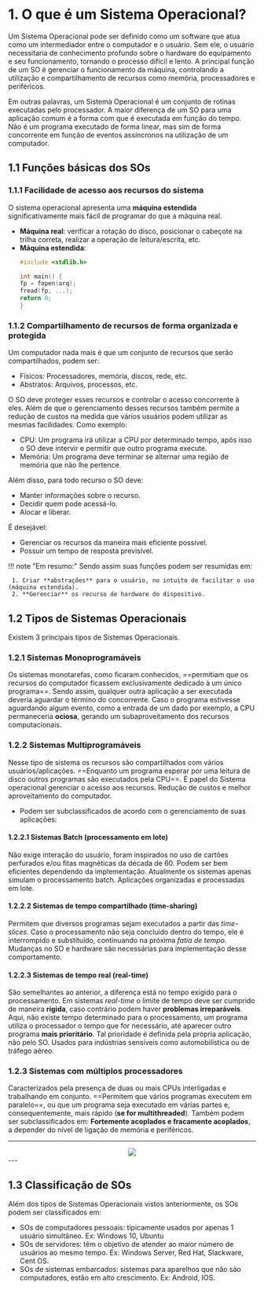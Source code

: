 # 1. O que é um Sistema Operacional?

Um Sistema Operacional pode ser definido como um software que atua como um intermediador entre o computador e o usuário. Sem ele, o usuário necessitaria de conhecimento profundo sobre o hardware do equipamento e seu funcionamento, tornando o processo difícil e lento. A principal função de um SO é gerenciar o funcionamento da máquina, controlando a utilização e compartilhamento de recursos como memória, processadores e periféricos. 

Em outras palavras, um Sistema Operacional é um conjunto de rotinas executadas pelo processador. A maior diferença de um SO para uma aplicação comum é a forma com que é executada em função do tempo. Não é um programa executado de forma linear, mas sim de forma concorrente em função de eventos assíncronos na utilização de um computador. 

## 1.1 Funções básicas dos SOs

### 1.1.1 Facilidade de acesso aos recursos do sistema

O sistema operacional apresenta uma **máquina estendida** significativamente mais fácil de programar do que a máquina real.

- **Máquina real**: verificar a rotação do disco, posicionar o cabeçote na trilha correta, realizar a operação de leitura/escrita, etc.
- **Máquina estendida**:    
    ```C
    #include <stdlib.h>

    int main() {
    fp = fopen(arq);
    fread(fp, ...);
    return 0;
    }
    ```

### 1.1.2 Compartilhamento de recursos de forma organizada e protegida

Um computador nada mais é que um conjunto de recursos que serão compartilhados, podem ser:

- Físicos: Processadores, memória, discos, rede, etc.
- Abstratos: Arquivos, processos, etc.

O SO deve proteger esses recursos e controlar o acesso concorrente à eles. Além de que o gerenciamento desses recursos também permite a redução de custos na medida que vários usuários podem utilizar as mesmas facilidades. Como exemplo:

- CPU: Um programa irá utilizar a CPU por determinado tempo, após isso o SO deve intervir e permitir que outro programa execute.
- Memória: Um programa deve terminar se alternar uma região de memória que não lhe pertence.

Além disso, para todo recurso o SO deve: 

- Manter informações sobre o recurso.
- Decidir quem pode acessá-lo.
- Alocar e liberar.

É desejável:

- Gerenciar os recursos da maneira mais eficiente possível.
- Possuir um tempo de resposta previsível.

!!! note "Em resumo:"
     Sendo assim suas funções podem ser resumidas em:
    
     1. Criar **abstrações** para o usuário, no intuito de facilitar o uso (máquina estendida).
     2. **Gerenciar** os recurso de hardware do dispositivo.


## 1.2 Tipos de Sistemas Operacionais

Existem 3 principais tipos de Sistemas Operacionais.

### 1.2.1 Sistemas Monoprogramáveis
Os sistemas monotarefas, como ficaram conhecidos, ==permitiam que os recursos do computador ficassem exclusivamente dedicado à um único programa==. Sendo assim, qualquer outra aplicação a ser executada deveria aguardar o término do concorrente. Caso o programa estivesse aguardando algum evento, como a entrada de um dado por exemplo, a CPU permaneceria **ociosa**, gerando um subaproveitamento dos recursos computacionais.

### 1.2.2 Sistemas Multiprogramáveis
Nesse tipo de sistema os recursos são compartilhados com vários usuários/aplicações. ==Enquanto um programa esperar por uma leitura de disco outros programas são executados pela CPU==. É papel do Sistema operacional gerenciar o acesso aos recursos. Redução de custos e melhor aproveitamento do computador.

- Podem ser subclassificados de acordo com o gerenciamento de suas aplicações:

#### 1.2.2.1 Sistemas Batch (processamento em lote)
Não exige interação do usuário, foram inspirados no uso de cartões perfurados e/ou fitas magnéticas da década de 60. Podem ser bem eficientes dependendo da implementação. Atualmente os sistemas apenas simulam o processamento batch. Aplicações organizadas e processadas em lote.

#### 1.2.2.2 Sistemas de tempo compartilhado (time-sharing)
Permitem que diversos programas sejam executados a partir das *time-slices*. Caso o processamento não seja concluído dentro do tempo, ele é interrompido e substituído, continuando na próxima *fatia de tempo*. Mudanças no SO e hardware são necessárias para implementação desse comportamento.

#### 1.2.2.3 Sistemas de tempo real (real-time)
São semelhantes ao anterior, a diferença está no tempo exigido para o processamento. Em sistemas *real-time* o limite de tempo deve ser cumprido de maneira **rígida**, caso contrário podem haver **problemas irreparáveis**. Aqui, não existe tempo determinado para o processamento, um programa utiliza o processador o tempo que for necessário, até aparecer outro programa **mais prioritário**. Tal prioridade é definida pela própria aplicação, não pelo SO. Usados para indústrias sensíveis como automobilística ou de tráfego aéreo.

### 1.2.3 Sistemas com múltiplos processadores
Caracterizados pela presença de duas ou mais CPUs interligadas e trabalhando em conjunto. ==Permitem que vários programas executem em paralelo==, ou que um programa seja executado em várias partes e, consequentemente, mais rápido (**se for multithreaded**). Também podem ser subclassificados em: **Fortemente acoplados e fracamente acoplados**, a depender do nível de ligação de memória e periféricos.

---

<div align="center">
    <img src="../assets/image.png" />
</div>
---

## 1.3 Classificação de SOs

Além dos tipos de Sistemas Operacionais vistos anteriormente, os SOs podem ser classificados em:

- SOs de computadores pessoais: tipicamente usados por apenas 1 usuário simultâneo. Ex: Windows 10, Ubuntu
- SOs de servidores: têm o objetivo de atender ao maior número de usuários ao mesmo tempo. Ex: Windows Server, Red Hat, Slackware, Cent OS.
- SOs de sistemas embarcados: sistemas para aparelhos que não são computadores, estão em alto crescimento. Ex: Android, IOS.